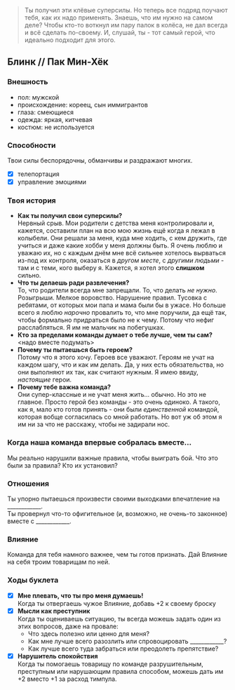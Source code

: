 > Ты получил эти клёвые суперсилы. Но теперь все подряд поучают тебя, как их надо применять. Знаешь, что им нужно на самом деле? Чтобы кто-то воткнул им пару палок в колёса, не дал всегда и всё сделать по-своему. И, слушай, ты - тот самый герой, что идеально подходит для этого.

## Блинк // Пак Мин-Хёк

### Внешность
- пол: мужской
- происхождение: кореец, сын иммигрантов
- глаза: смеющиеся
- одежда: яркая, китчевая
- костюм: не используется

### Способности
Твои силы беспорядочны, обманчивы и раздражают многих.
- [x] телепортация
- [x] управление эмоциями

### Твоя история
- **Как ты получил свои суперсилы?**  
Нервный срыв. Мои родители с детства меня контролировали и, кажется, составили план на всю мою жизнь ещё когда я лежал в колыбели. Они решали за меня, куда мне ходить, с кем дружить, где учиться и даже какие хобби у меня должны быть. Я очень люблю и уважаю их, но с каждым днём мне всё сильнее хотелось вырваться из-под их контроля, оказаться в _другом месте_, с _другими людьми_ - там и с теми, кого выберу я. Кажется, я хотел этого **слишком** сильно.
- **Что ты делаешь ради развлечения?**  
То, что родители всегда мне запрещали. То, что делать _не нужно_. Розыгрыши. Мелкое воровство. Нарушение правил. Тусовка с ребятами, от которых мои папа и мама были бы в ужасе. Но больше всего я люблю _нарочно_ провалить то, что мне поручили, да ещё так, чтобы формально придраться было не к чему. Потому что нефиг расслабляться. Я им не мальчик на побегушках.
- **Кто за пределами команды думает о тебе лучше, чем ты сам?**  
<надо вместе подумать>
- **Почему ты пытаешься быть героем?**  
Потому что я этого хочу. Героев все уважают. Героям не учат на каждом шагу, что и как им делать. Да, у них есть обязательства, но они выполняют их так, как считают нужным. Я имею ввиду, _настоящие_ герои.
- **Почему тебе важна команда?**  
Они супер-классные и не учат меня жить... обычно. Но это не главное. Просто герой без команды - это очень одиноко. А такого, как я, мало кто готов принять - они были _единственной_ командой, которая вобще согласилась со мной работать. Но вот уж об этом я им ни за что не расскажу, чтобы не задирали нос.

### Когда наша команда впервые собралась вместе...
Мы реально нарушили важные правила, чтобы выиграть бой. Что это были за правила? Кто их установил?

### Отношения
Ты упорно пытаешься произвести своими выходками впечатление на ____________.  
Ты провернул что-то офигительное (и, возможно, не очень-то законное) вместе с ____________.

### Влияние
Команда для тебя намного важнее, чем ты готов признать. Дай Влияние на себя троим товарищам по ней.

### Ходы буклета
- [x] **Мне плевать, что ты про меня думаешь!**  
Когда ты отвергаешь чужое Влияние, добавь +2 к своему броску
- [x] **Мысли как преступник**  
Когда ты оцениваешь ситуацию, ты всегда можешь задать один из этих вопросов, даже на провале:  
  - Что здесь полезно или ценно для меня?
  - Как мне лучше всего разозлить или спровоцировать ____________?
  - Как лучше всего туда забраться или преодолеть препятствие?
- [x] **Нарушитель спокойствия**  
Когда ты помогаешь товарищу по команде разрушительным, преступным или нарушающим правила способом, можешь дать им +2 вместо +1 за расход тимпула. 
